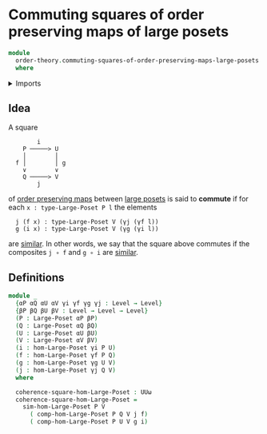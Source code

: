 # Commuting squares of order preserving maps of large posets

```agda
module
  order-theory.commuting-squares-of-order-preserving-maps-large-posets
  where
```

<details><summary>Imports</summary>

```agda
open import foundation.universe-levels

open import foundation-core.commuting-squares-of-maps

open import order-theory.large-posets
open import order-theory.order-preserving-maps-large-posets
open import order-theory.similarity-of-order-preserving-maps-large-posets
```

</details>

## Idea

A square

```text
        i
    P ─────> U
    │        │
  f │        │ g
    ∨        ∨
    Q ─────> V
        j
```

of [order preserving maps](order-theory.order-preserving-maps-large-posets.md)
between [large posets](order-theory.large-posets.md) is said to **commute** if
for each `x : type-Large-Poset P l` the elements

```text
  j (f x) : type-Large-Poset V (γj (γf l))
  g (i x) : type-Large-Poset V (γg (γi l))
```

are [similar](order-theory.similarity-of-elements-large-posets.md). In other
words, we say that the square above commutes if the composites `j ∘ f` and
`g ∘ i` are
[similar](order-theory.similarity-of-order-preserving-maps-large-posets.md).

## Definitions

```agda
module _
  {αP αQ αU αV γi γf γg γj : Level → Level}
  {βP βQ βU βV : Level → Level → Level}
  (P : Large-Poset αP βP)
  (Q : Large-Poset αQ βQ)
  (U : Large-Poset αU βU)
  (V : Large-Poset αV βV)
  (i : hom-Large-Poset γi P U)
  (f : hom-Large-Poset γf P Q)
  (g : hom-Large-Poset γg U V)
  (j : hom-Large-Poset γj Q V)
  where

  coherence-square-hom-Large-Poset : UUω
  coherence-square-hom-Large-Poset =
    sim-hom-Large-Poset P V
      ( comp-hom-Large-Poset P Q V j f)
      ( comp-hom-Large-Poset P U V g i)
```
